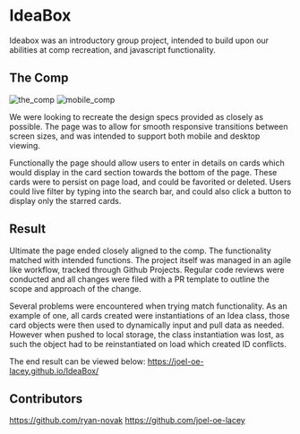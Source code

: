 # IdeaBox

Ideabox was an introductory group project, intended to build upon our abilities at comp recreation, and javascript functionality. 

## The Comp
![the_comp](https://frontend.turing.io/projects/module-1/assets/ideabox-group/desktop.jpg)
![mobile_comp](https://frontend.turing.io/projects/module-1/assets/ideabox-group/mobile.jpg)

We were looking to recreate the design specs provided as closely as possible. The page was to allow for smooth responsive transitions between screen sizes, and was intended to support both mobile and desktop viewing.

Functionally the page should allow users to enter in details on cards which would display in the card section towards the bottom of the page. These cards were to persist on page load, and could be favorited or deleted. Users could live filter by typing into the search bar, and could also click a button to display only the starred cards. 

## Result
Ultimate the page ended closely aligned to the comp. The functionality matched with intended functions. The project itself was managed in an agile like workflow, tracked through Github Projects. Regular code reviews were conducted and all changes were filed with a PR template to outline the scope and approach of the change.

Several problems were encountered when trying match functionality. As an example of one, all cards created were instantiations of an Idea class, those card objects were then used to dynamically input and pull data as needed. However when pushed to local storage, the class instantiation was lost, as such the object had to be reinstantiated on load which created ID conflicts. 

The end result can be viewed below:
https://joel-oe-lacey.github.io/IdeaBox/

## Contributors
https://github.com/ryan-novak
https://github.com/joel-oe-lacey
